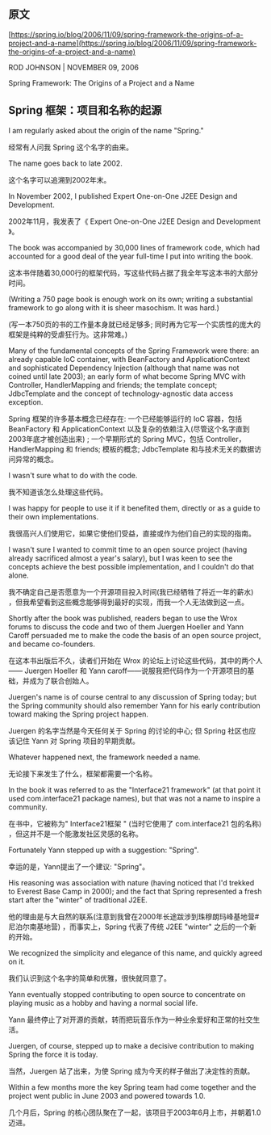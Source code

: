 ## 原文

[https://spring.io/blog/2006/11/09/spring-framework-the-origins-of-a-project-and-a-name](https://spring.io/blog/2006/11/09/spring-framework-the-origins-of-a-project-and-a-name)

ROD JOHNSON | NOVEMBER 09, 2006

Spring Framework: The Origins of a Project and a Name

## Spring 框架：项目和名称的起源

I am regularly asked about the origin of the name "Spring."

经常有人问我 Spring 这个名字的由来。

The name goes back to late 2002. 

这个名字可以追溯到2002年末。

In November 2002, I published Expert One-on-One J2EE Design and Development. 

2002年11月，我发表了《 Expert One-on-One J2EE Design and Development 》。

The book was accompanied by 30,000 lines of framework code, which had accounted for a good deal of the year full-time I put into writing the book. 

这本书伴随着30,000行的框架代码，写这些代码占据了我全年写这本书的大部分时间。

(Writing a 750 page book is enough work on its own; writing a substantial framework to go along with it is sheer masochism. It was hard.) 

(写一本750页的书的工作量本身就已经足够多; 同时再为它写一个实质性的庞大的框架是纯粹的受虐狂行为。这非常难。)

Many of the fundamental concepts of the Spring Framework were there: an already capable IoC container, with BeanFactory and ApplicationContext and sophisticated Dependency Injection (although that name was not coined until late 2003); an early form of what become Spring MVC with Controller, HandlerMapping and friends; the template concept; JdbcTemplate and the concept of technology-agnostic data access exception.

Spring 框架的许多基本概念已经存在: 
一个已经能够运行的 IoC 容器，包括 BeanFactory 和 ApplicationContext 以及复杂的依赖注入(尽管这个名字直到2003年底才被创造出来) ; 
一个早期形式的 Spring MVC，包括 Controller，HandlerMapping 和 friends; 
模板的概念; 
JdbcTemplate 和与技术无关的数据访问异常的概念。

I wasn't sure what to do with the code. 

我不知道该怎么处理这些代码。

I was happy for people to use it if it benefited them, directly or as a guide to their own implementations. 

我很高兴人们使用它，如果它使他们受益，直接或作为他们自己的实现的指南。

I wasn't sure I wanted to commit time to an open source project (having already sacrificed almost a year's salary), but I was keen to see the concepts achieve the best possible implementation, and I couldn't do that alone. 

我不确定自己是否愿意为一个开源项目投入时间(我已经牺牲了将近一年的薪水) ，但我希望看到这些概念能够得到最好的实现，而我一个人无法做到这一点。

Shortly after the book was published, readers began to use the Wrox forums to discuss the code and two of them Juergen Hoeller and Yann Caroff persuaded me to make the code the basis of an open source project, and became co-founders. 

在这本书出版后不久，读者们开始在 Wrox 的论坛上讨论这些代码，其中的两个人—— Juergen Hoeller 和 Yann caroff——说服我把代码作为一个开源项目的基础，并成为了联合创始人。

Juergen's name is of course central to any discussion of Spring today; but the Spring community should also remember Yann for his early contribution toward making the Spring project happen.

Juergen 的名字当然是今天任何关于 Spring 的讨论的中心; 但 Spring 社区也应该记住 Yann 对 Spring 项目的早期贡献。

Whatever happened next, the framework needed a name. 

无论接下来发生了什么，框架都需要一个名称。

In the book it was referred to as the "Interface21 framework" (at that point it used com.interface21 package names), but that was not a name to inspire a community. 

在书中，它被称为" Interface21框架 " (当时它使用了 com.interface21 包的名称) ，但这并不是一个能激发社区灵感的名称。

Fortunately Yann stepped up with a suggestion: "Spring". 

幸运的是，Yann提出了一个建议: "Spring"。

His reasoning was association with nature (having noticed that I'd trekked to Everest Base Camp in 2000); and the fact that Spring represented a fresh start after the "winter" of traditional J2EE. 

他的理由是与大自然的联系(注意到我曾在2000年长途跋涉到珠穆朗玛峰基地营#尼泊尔南基地营) ，而事实上，Spring 代表了传统 J2EE "winter" 之后的一个新的开始。

We recognized the simplicity and elegance of this name, and quickly agreed on it.

我们认识到这个名字的简单和优雅，很快就同意了。

Yann eventually stopped contributing to open source to concentrate on playing music as a hobby and having a normal social life. 

Yann 最终停止了对开源的贡献，转而把玩音乐作为一种业余爱好和正常的社交生活。

Juergen, of course, stepped up to make a decisive contribution to making Spring the force it is today. 

当然，Juergen 站了出来，为使 Spring 成为今天的样子做出了决定性的贡献。

Within a few months more the key Spring team had come together and the project went public in June 2003 and powered towards 1.0.

几个月后，Spring 的核心团队聚在了一起，该项目于2003年6月上市，并朝着1.0迈进。

